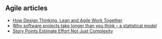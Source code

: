 ## Agile articles

- [How Design Thinking, Lean and Agile Work Together](https://hackernoon.com/understanding-how-design-thinking-lean-and-agile-work-together-fe65fd854407)
- [Why software projects take longer than you think – a statistical model](https://erikbern.com/2019/04/15/why-software-projects-take-longer-than-you-think-a-statistical-model.html)
- [Story Points Estimate Effort Not Just Complexity](https://www.mountaingoatsoftware.com/blog/its-effort-not-complexity)
